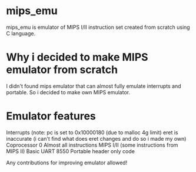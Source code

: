 # mips_emu
mips_emu is emulator of MIPS I/II instruction set created from scratch using C language.

# Why i decided to make MIPS emulator from scratch
I didn't found mips emulator that can almost fully emulate interrupts and portable. So i decided to make own MIPS emulator.

# Emulator features
Interrupts (note: pc is set to 0x10000180 (due to malloc 4g limit) eret is inaccurate (i can't find what does eret  changes and do so i made my own)
Coprocessor 0
Almost all instructions
MIPS I/II (some instructions from MIPS II)
Basic UART 8550
Portable header only code

Any contributions for improving emulator allowed!